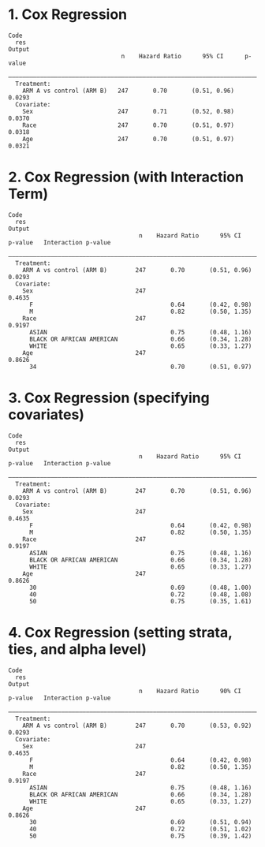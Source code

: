 # 1. Cox Regression

    Code
      res
    Output
                                    n    Hazard Ratio      95% CI      p-value
      ————————————————————————————————————————————————————————————————————————
      Treatment:                                                              
        ARM A vs control (ARM B)   247       0.70       (0.51, 0.96)   0.0293 
      Covariate:                                                              
        Sex                        247       0.71       (0.52, 0.98)   0.0370 
        Race                       247       0.70       (0.51, 0.97)   0.0318 
        Age                        247       0.70       (0.51, 0.97)   0.0321 

# 2. Cox Regression (with Interaction Term)

    Code
      res
    Output
                                         n    Hazard Ratio      95% CI      p-value   Interaction p-value
      ———————————————————————————————————————————————————————————————————————————————————————————————————
      Treatment:                                                                                         
        ARM A vs control (ARM B)        247       0.70       (0.51, 0.96)   0.0293                       
      Covariate:                                                                                         
        Sex                             247                                                 0.4635       
          F                                       0.64       (0.42, 0.98)                                
          M                                       0.82       (0.50, 1.35)                                
        Race                            247                                                 0.9197       
          ASIAN                                   0.75       (0.48, 1.16)                                
          BLACK OR AFRICAN AMERICAN               0.66       (0.34, 1.28)                                
          WHITE                                   0.65       (0.33, 1.27)                                
        Age                             247                                                 0.8626       
          34                                      0.70       (0.51, 0.97)                                

# 3. Cox Regression (specifying covariates)

    Code
      res
    Output
                                         n    Hazard Ratio      95% CI      p-value   Interaction p-value
      ———————————————————————————————————————————————————————————————————————————————————————————————————
      Treatment:                                                                                         
        ARM A vs control (ARM B)        247       0.70       (0.51, 0.96)   0.0293                       
      Covariate:                                                                                         
        Sex                             247                                                 0.4635       
          F                                       0.64       (0.42, 0.98)                                
          M                                       0.82       (0.50, 1.35)                                
        Race                            247                                                 0.9197       
          ASIAN                                   0.75       (0.48, 1.16)                                
          BLACK OR AFRICAN AMERICAN               0.66       (0.34, 1.28)                                
          WHITE                                   0.65       (0.33, 1.27)                                
        Age                             247                                                 0.8626       
          30                                      0.69       (0.48, 1.00)                                
          40                                      0.72       (0.48, 1.08)                                
          50                                      0.75       (0.35, 1.61)                                

# 4. Cox Regression (setting strata, ties, and alpha level)

    Code
      res
    Output
                                         n    Hazard Ratio      90% CI      p-value   Interaction p-value
      ———————————————————————————————————————————————————————————————————————————————————————————————————
      Treatment:                                                                                         
        ARM A vs control (ARM B)        247       0.70       (0.53, 0.92)   0.0293                       
      Covariate:                                                                                         
        Sex                             247                                                 0.4635       
          F                                       0.64       (0.42, 0.98)                                
          M                                       0.82       (0.50, 1.35)                                
        Race                            247                                                 0.9197       
          ASIAN                                   0.75       (0.48, 1.16)                                
          BLACK OR AFRICAN AMERICAN               0.66       (0.34, 1.28)                                
          WHITE                                   0.65       (0.33, 1.27)                                
        Age                             247                                                 0.8626       
          30                                      0.69       (0.51, 0.94)                                
          40                                      0.72       (0.51, 1.02)                                
          50                                      0.75       (0.39, 1.42)                                

